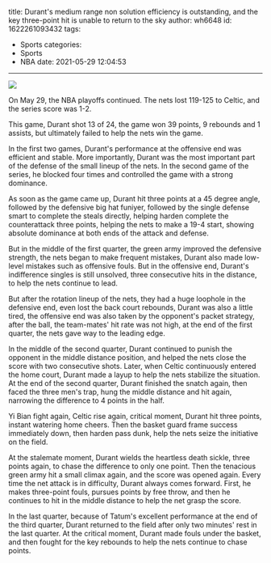 title: Durant's medium range non solution efficiency is outstanding, and the key three-point hit is unable to return to the sky
author: wh6648
id: 1622261093432
tags: 
- Sports
categories: 
- Sports
- NBA
date: 2021-05-29 12:04:53
---
![](https://p4.itc.cn/q_70/images01/20210529/e530ca93c0bf4a5891f372dfe561f293.jpeg)


On May 29, the NBA playoffs continued. The nets lost 119-125 to Celtic, and the series score was 1-2.

This game, Durant shot 13 of 24, the game won 39 points, 9 rebounds and 1 assists, but ultimately failed to help the nets win the game.

In the first two games, Durant's performance at the offensive end was efficient and stable. More importantly, Durant was the most important part of the defense of the small lineup of the nets. In the second game of the series, he blocked four times and controlled the game with a strong dominance.

As soon as the game came up, Durant hit three points at a 45 degree angle, followed by the defensive big hat funiyer, followed by the single defense smart to complete the steals directly, helping harden complete the counterattack three points, helping the nets to make a 19-4 start, showing absolute dominance at both ends of the attack and defense.

But in the middle of the first quarter, the green army improved the defensive strength, the nets began to make frequent mistakes, Durant also made low-level mistakes such as offensive fouls. But in the offensive end, Durant's indifference singles is still unsolved, three consecutive hits in the distance, to help the nets continue to lead.

But after the rotation lineup of the nets, they had a huge loophole in the defensive end, even lost the back court rebounds, Durant was also a little tired, the offensive end was also taken by the opponent's packet strategy, after the ball, the team-mates' hit rate was not high, at the end of the first quarter, the nets gave way to the leading edge.

In the middle of the second quarter, Durant continued to punish the opponent in the middle distance position, and helped the nets close the score with two consecutive shots. Later, when Celtic continuously entered the home court, Durant made a layup to help the nets stabilize the situation. At the end of the second quarter, Durant finished the snatch again, then faced the three men's trap, hung the middle distance and hit again, narrowing the difference to 4 points in the half.

Yi Bian fight again, Celtic rise again, critical moment, Durant hit three points, instant watering home cheers. Then the basket guard frame success immediately down, then harden pass dunk, help the nets seize the initiative on the field.

At the stalemate moment, Durant wields the heartless death sickle, three points again, to chase the difference to only one point. Then the tenacious green army hit a small climax again, and the score was opened again. Every time the net attack is in difficulty, Durant always comes forward. First, he makes three-point fouls, pursues points by free throw, and then he continues to hit in the middle distance to help the net grasp the score.

In the last quarter, because of Tatum's excellent performance at the end of the third quarter, Durant returned to the field after only two minutes' rest in the last quarter. At the critical moment, Durant made fouls under the basket, and then fought for the key rebounds to help the nets continue to chase points.

